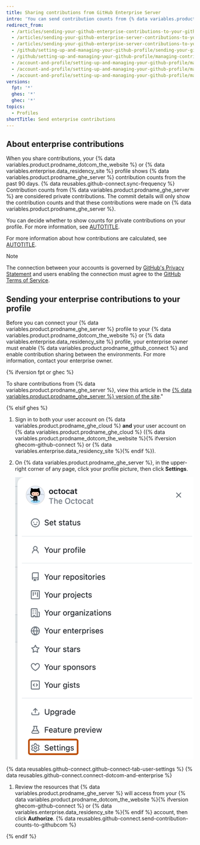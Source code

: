 ```yaml
---
title: Sharing contributions from GitHub Enterprise Server
intro: 'You can send contribution counts from {% data variables.product.prodname_ghe_server %} to your profile on {% data variables.product.prodname_dotcom_the_website %} or {% data variables.enterprise.data_residency_site %}.'
redirect_from:
  - /articles/sending-your-github-enterprise-contributions-to-your-github-com-profile
  - /articles/sending-your-github-enterprise-server-contributions-to-your-github-com-profile
  - /articles/sending-your-github-enterprise-server-contributions-to-your-githubcom-profile
  - /github/setting-up-and-managing-your-github-profile/sending-your-github-enterprise-server-contributions-to-your-githubcom-profile
  - /github/setting-up-and-managing-your-github-profile/managing-contribution-graphs-on-your-profile/sending-your-github-enterprise-server-contributions-to-your-githubcom-profile
  - /account-and-profile/setting-up-and-managing-your-github-profile/managing-contribution-graphs-on-your-profile/sending-enterprise-contributions-to-your-githubcom-profile
  - /account-and-profile/setting-up-and-managing-your-github-profile/managing-contribution-settings-on-your-profile/sending-enterprise-contributions-to-your-githubcom-profile
  - /account-and-profile/setting-up-and-managing-your-github-profile/managing-contribution-settings-on-your-profile/sharing-contributions-from-github-enterprise-server
versions:
  fpt: '*'
  ghes: '*'
  ghec: '*'
topics:
  - Profiles
shortTitle: Send enterprise contributions
---
```


## About enterprise contributions

When you share contributions, your {% data variables.product.prodname_dotcom_the_website %} or {% data variables.enterprise.data_residency_site %} profile shows {% data variables.product.prodname_ghe_server %} contribution counts from the past 90 days. {% data reusables.github-connect.sync-frequency %} Contribution counts from {% data variables.product.prodname_ghe_server %} are considered private contributions. The commit details will only show the contribution counts and that these contributions were made on {% data variables.product.prodname_ghe_server %}.

You can decide whether to show counts for private contributions on your profile. For more information, see [AUTOTITLE](/account-and-profile/setting-up-and-managing-your-github-profile/managing-contribution-settings-on-your-profile/showing-your-private-contributions-and-achievements-on-your-profile).

For more information about how contributions are calculated, see [AUTOTITLE](/account-and-profile/setting-up-and-managing-your-github-profile/managing-contribution-settings-on-your-profile).

> [!NOTE]
> The connection between your accounts is governed by [GitHub's Privacy Statement](/free-pro-team@latest/site-policy/privacy-policies/github-privacy-statement) and users enabling the connection must agree to the [GitHub Terms of Service](/free-pro-team@latest/site-policy/github-terms/github-terms-of-service).

## Sending your enterprise contributions to your profile

Before you can connect your {% data variables.product.prodname_ghe_server %} profile to your {% data variables.product.prodname_dotcom_the_website %} or {% data variables.enterprise.data_residency_site %} profile, your enterprise owner must enable {% data variables.product.prodname_github_connect %} and enable contribution sharing between the environments. For more information, contact your enterprise owner.

{% ifversion fpt or ghec %}

To share contributions from {% data variables.product.prodname_ghe_server %}, view this article in the [{% data variables.product.prodname_ghe_server %} version of the site](/enterprise-server@latest/account-and-profile/setting-up-and-managing-your-github-profile/managing-contribution-settings-on-your-profile/sending-enterprise-contributions-to-your-githubcom-profile)."

{% elsif ghes %}

1. Sign in to both your user account on {% data variables.product.prodname_ghe_cloud %} **and** your user account on {% data variables.product.prodname_ghe_cloud %} ({% data variables.product.prodname_dotcom_the_website %}{% ifversion ghecom-github-connect %} or {% data variables.enterprise.data_residency_site %}{% endif %}).
1. On {% data variables.product.prodname_ghe_server %}, in the upper-right corner of any page, click your profile picture, then click **Settings**.

   ![Screenshot of a user's account menu on {% data variables.product.prodname_dotcom %}. The menu item "Settings" is outlined in dark orange.](/assets/images/help/settings/userbar-account-settings-global-nav-update.png)

{% data reusables.github-connect.github-connect-tab-user-settings %}
{% data reusables.github-connect.connect-dotcom-and-enterprise %}
1. Review the resources that {% data variables.product.prodname_ghe_server %} will access from your {% data variables.product.prodname_dotcom_the_website %}{% ifversion ghecom-github-connect %} or {% data variables.enterprise.data_residency_site %}{% endif %} account, then click **Authorize**.
{% data reusables.github-connect.send-contribution-counts-to-githubcom %}

{% endif %}
